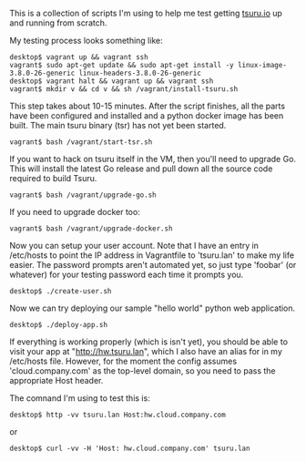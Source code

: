 
This is a collection of scripts I'm using to help me test getting
[tsuru.io](Tsuru) up and running from scratch.

My testing process looks something like:

    desktop$ vagrant up && vagrant ssh
    vagrant$ sudo apt-get update && sudo apt-get install -y linux-image-3.8.0-26-generic linux-headers-3.8.0-26-generic
    desktop$ vagrant halt && vagrant up && vagrant ssh
    vagrant$ mkdir v && cd v && sh /vagrant/install-tsuru.sh

This step takes about 10-15 minutes.  After the script finishes, all the parts
have been configured and installed and a python docker image has been built.
The main tsuru binary (tsr) has not yet been started.

    vagrant$ bash /vagrant/start-tsr.sh

If you want to hack on tsuru itself in the VM, then you'll need to upgrade Go.
This will install the latest Go release and pull down all the source code
required to build Tsuru.

    vagrant$ bash /vagrant/upgrade-go.sh

If you need to upgrade docker too:

    vagrant$ bash /vagrant/upgrade-docker.sh

Now you can setup your user account.  Note that I have an entry in /etc/hosts
to point the IP address in Vagrantfile to 'tsuru.lan' to make my life easier.
The password prompts aren't automated yet, so just type 'foobar' (or whatever)
for your testing password each time it prompts you.

    desktop$ ./create-user.sh

Now we can try deploying our sample "hello world" python web application.

    desktop$ ./deploy-app.sh

If everything is working properly (which is isn't yet), you should be able to
visit your app at "http://hw.tsuru.lan", which I also have an alias for in my
/etc/hosts file.  However, for the moment the config assumes 'cloud.company.com' as the top-level domain,
so you need to pass the appropriate Host header.

The comnand I'm using to test this is:

    desktop$ http -vv tsuru.lan Host:hw.cloud.company.com

or

    desktop$ curl -vv -H 'Host: hw.cloud.company.com' tsuru.lan

